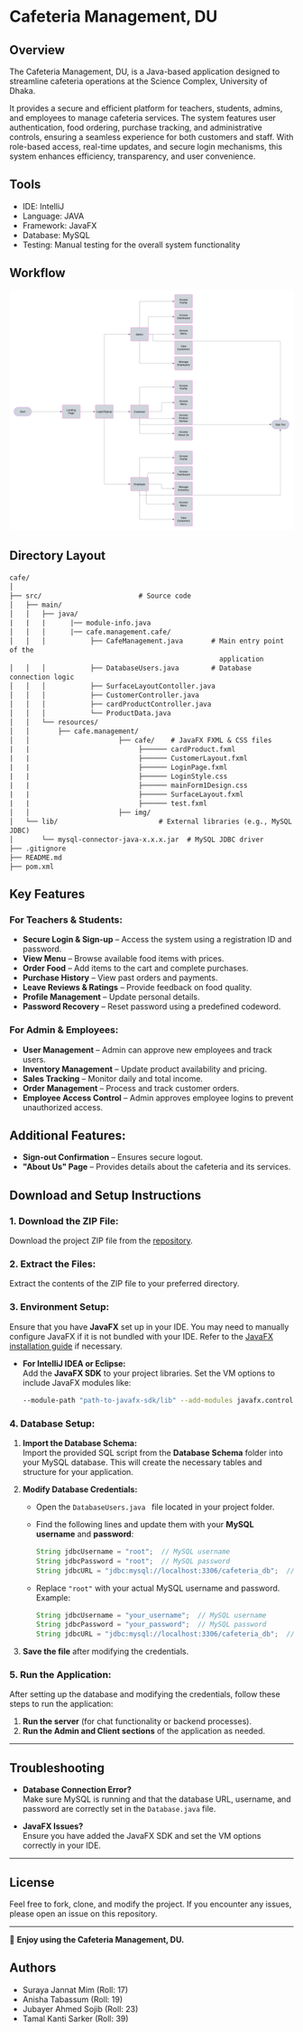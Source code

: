 # Cafeteria Management, DU
## Overview
The Cafeteria Management, DU, is a Java-based application designed to streamline cafeteria operations at the Science Complex, University of Dhaka.

It provides a secure and efficient platform for teachers, students, admins, and employees to manage cafeteria services.
The system features user authentication, food ordering, purchase tracking, and administrative controls, ensuring a seamless 
experience for both customers and staff. With role-based access, real-time updates, and secure login mechanisms, this system 
enhances efficiency, transparency, and user convenience.

## Tools
- IDE: IntelliJ
- Language: JAVA
- Framework: JavaFX
- Database: MySQL
- Testing: Manual testing for the overall 
system functionality


## Workflow
![image alt](https://github.com/Clear20-22/Java-Project/blob/5ae01b462834a38334f3274799ee52cdaafe6912/Blank%20diagram.png)

## Directory Layout

```
cafe/
│
├── src/                        # Source code
│   ├── main/                   
│   │   ├── java/
|   |   |      |── module-info.java            
│   │   │      |── cafe.management.cafe/  
│   │   │           ├── CafeManagement.java       # Main entry point of the 
                                                    application
│   │   │           ├── DatabaseUsers.java        # Database connection logic
│   │   │           ├── SurfaceLayoutContoller.java   
│   │   │           ├── CustomerController.java  
│   │   │           ├── cardProductController.java 
│   │   │           └── ProductData.java
│   │   └── resources/          
│   │       ├── cafe.management/        
│   │                      ├── cafe/    # JavaFX FXML & CSS files
|   |                           ├────── cardProduct.fxml
|   |                           ├────── CustomerLayout.fxml
|   |                           ├────── LoginPage.fxml
|   |                           ├────── LoginStyle.css
|   |                           ├────── mainForm1Design.css
|   |                           ├────── SurfaceLayout.fxml
|   |                           ├────── test.fxml
│   │                      ├── img/              
│   └── lib/                         # External libraries (e.g., MySQL JDBC)
│       └── mysql-connector-java-x.x.x.jar  # MySQL JDBC driver
├── .gitignore                       
├── README.md                       
├── pom.xml          

```

## Key Features

### For Teachers & Students:
- **Secure Login & Sign-up** – Access the system using a registration ID and password.  
- **View Menu** – Browse available food items with prices.  
- **Order Food** – Add items to the cart and complete purchases.  
- **Purchase History** – View past orders and payments.  
- **Leave Reviews & Ratings** – Provide feedback on food quality.  
- **Profile Management** – Update personal details.  
- **Password Recovery** – Reset password using a predefined codeword.  

### For Admin & Employees:
- **User Management** – Admin can approve new employees and track users.  
- **Inventory Management** – Update product availability and pricing.  
- **Sales Tracking** – Monitor daily and total income.  
- **Order Management** – Process and track customer orders.  
- **Employee Access Control** – Admin approves employee logins to prevent unauthorized access.  

## Additional Features:
- **Sign-out Confirmation** – Ensures secure logout.  
- **"About Us" Page** – Provides details about the cafeteria and its services.  



## Download and Setup Instructions

### **1. Download the ZIP File:**
Download the project ZIP file from the [repository](#).

### **2. Extract the Files:**
Extract the contents of the ZIP file to your preferred directory.

### **3. Environment Setup:**

Ensure that you have **JavaFX** set up in your IDE. You may need to manually configure JavaFX if it is not bundled with your IDE. Refer to the [JavaFX installation guide](https://openjfx.io/) if necessary.

- **For IntelliJ IDEA or Eclipse:**  
    Add the **JavaFX SDK** to your project libraries.
    Set the VM options to include JavaFX modules like:
    ```bash
    --module-path "path-to-javafx-sdk/lib" --add-modules javafx.controls,javafx.fxml
    ```

### **4. Database Setup:**

1. **Import the Database Schema:**  
   Import the provided SQL script from the **Database Schema** folder into your MySQL database. This will create the necessary tables and structure for your application.

2. **Modify Database Credentials:**

   - Open the `DatabaseUsers.java ` file located in your project folder.
   - Find the following lines and update them with your **MySQL username** and **password**:
   
     ```java
     String jdbcUsername = "root";  // MySQL username
     String jdbcPassword = "root";  // MySQL password
     String jdbcURL = "jdbc:mysql://localhost:3306/cafeteria_db";  // Database URL
     ```

   - Replace `"root"` with your actual MySQL username and password. Example:
   
     ```java
     String jdbcUsername = "your_username";  // MySQL username
     String jdbcPassword = "your_password";  // MySQL password
     String jdbcURL = "jdbc:mysql://localhost:3306/cafeteria_db";  // Database URL
     ```

3. **Save the file** after modifying the credentials.

### **5. Run the Application:**

After setting up the database and modifying the credentials, follow these steps to run the application:

1. **Run the server** (for chat functionality or backend processes).
2. **Run the Admin and Client sections** of the application as needed.

---

## Troubleshooting

- **Database Connection Error?**  
  Make sure MySQL is running and that the database URL, username, and password are correctly set in the `Database.java` file.

- **JavaFX Issues?**  
  Ensure you have added the JavaFX SDK and set the VM options correctly in your IDE.

---

## License

Feel free to fork, clone, and modify the project. If you encounter any issues, please open an issue on this repository.

---

🚀 **Enjoy using the Cafeteria Management, DU.**


## Authors
- Suraya Jannat Mim (Roll: 17)<br>
- Anisha Tabassum (Roll: 19)<br>
- Jubayer Ahmed Sojib (Roll: 23)<br>
- Tamal Kanti Sarker (Roll: 39)
